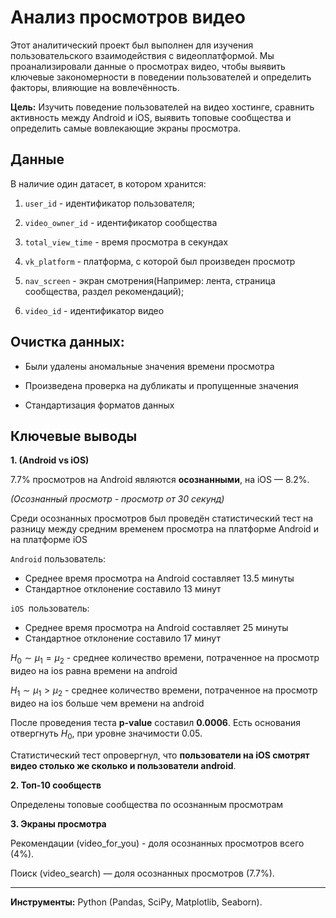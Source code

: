 # Анализ просмотров видео 

Этот аналитический проект был выполнен для изучения пользовательского взаимодействия с видеоплатформой. Мы проанализировали данные о просмотрах видео, чтобы выявить ключевые закономерности в поведении пользователей и определить факторы, влияющие на вовлечённость.

**Цель:** Изучить поведение пользователей на видео хостинге, сравнить активность между Android и iOS, выявить топовые сообщества и определить самые вовлекающие экраны просмотра.

## Данные

В наличие один датасет, в котором хранится:
1. `user_id` - идентификатор пользователя;

2. `video_owner_id` - идентификатор сообщества

3. `total_view_time` - время просмотра в секундах

4. `vk_platform` - платформа, с которой был произведен просмотр

5. `nav_screen` - экран смотрения(Например: лента, страница сообщества, раздел рекомендаций);

 6. `video_id` - идентификатор видео

## Очистка данных:

- Были удалены аномальные значения времени просмотра

- Произведена проверка на дубликаты и пропущенные значения

- Стандартизация форматов данных

## **Ключевые выводы**

**1. (Android vs iOS)**

7.7% просмотров на Android являются **осознанными**, на iOS — 8.2%.

*(Осознанный просмотр - просмотр от 30 секунд)*

Среди осознанных просмотров был проведён статистический тест на разницу между средним временем просмотра на платформе Android и на платформе iOS

`Android` пользователь:
- Среднее время просмотра на Android составляет 13.5 минуты
- Стандартное отклонение составило 13 минут

`iOS `пользователь:
- Среднее время просмотра на Android составляет 25 минуты
- Стандартное отклонение составило 17 минут

$H_0 \sim \mu_1 = \mu_2$ - среднее количество времени, потраченное на просмотр видео на ios равна времени на android

$H_1 \sim \mu_1 > \mu_2$ - среднее количество времени, потраченное на просмотр видео на ios больше чем времени на android


После проведения теста **p-value** составил **0.0006**. Есть основания отвергнуть $H_0$, при уровне значимости 0.05.

Статистический тест опровергнул, что **пользователи на iOS смотрят видео столько же сколько и пользователи android**.

**2. Топ-10 сообществ**

Определены топовые сообщества по осознанным просмотрам

**3. Экраны просмотра**

Рекомендации (video_for_you) - доля осознанных просмотров всего (4%).

Поиск (video_search) — доля осознанных просмотров (7.7%).

---
**Инструменты:** Python (Pandas, SciPy, Matplotlib, Seaborn).
